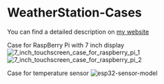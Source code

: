 # WeatherStation-Cases

You can find a detailed description on [my website](https://www.haraldkreuzer.net/en/news/build-your-own-raspberry-pi-weather-station-weather-forecast-and-esp32-wireless-sensors)

Case for RaspBerry Pi with 7 inch display
![7_inch_touchscreen_case_for_raspberry_pi_1](https://user-images.githubusercontent.com/20232235/206864635-0150752e-e1da-48ff-b2f5-680879ca2897.jpg)
![7_inch_touchscreen_case_for_raspberry_pi_2](https://user-images.githubusercontent.com/20232235/206864642-e5739fa7-bafb-49a7-9cb9-d493de06f022.jpg)

Case for temperature sensor
![esp32-sensor-model](https://user-images.githubusercontent.com/20232235/206864655-78dec25d-eefe-43fe-acf7-d5192d47e8b7.jpg)
